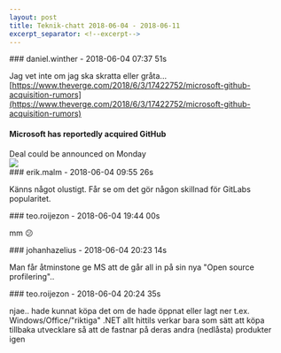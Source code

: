 ```yaml
---
layout: post
title: Teknik-chatt 2018-06-04 - 2018-06-11
excerpt_separator: <!--excerpt-->
---
```

<section class="message" markdown="1">
### daniel.winther - 2018-06-04 07:37 51s

Jag vet inte om jag ska skratta eller gråta...
[https://www.theverge.com/2018/6/3/17422752/microsoft-github-acquisition-rumors](https://www.theverge.com/2018/6/3/17422752/microsoft-github-acquisition-rumors)

<div class="attachment"><h4>Microsoft has reportedly acquired GitHub</h4><div class="text">Deal could be announced on Monday</div>
<a href="https://www.theverge.com/2018/6/3/17422752/microsoft-github-acquisition-rumors"><img src="https://cdn.vox-cdn.com/thumbor/0m-LgMD_8Df25knhBRnRg5iIICI=/0x138:1920x1143/fit-in/1200x630/cdn.vox-cdn.com/uploads/chorus_asset/file/7105443/microsoftloveslinux.0.jpg" fallback="Microsoft has reportedly acquired GitHub"/></a></div>
    
</section>
<section class="message" markdown="1">
### erik.malm - 2018-06-04 09:55 26s

Känns något olustigt. Får se om det gör någon skillnad för GitLabs popularitet.
</section>
<section class="message" markdown="1">
### teo.roijezon - 2018-06-04 19:44 00s

mm 😕
</section>
<section class="message" markdown="1">
### johanhazelius - 2018-06-04 20:23 14s

Man får åtminstone ge MS att de går all in på sin nya "Open source profilering"..
</section>
<section class="message" markdown="1">
### teo.roijezon - 2018-06-04 20:24 35s

njae.. hade kunnat köpa det om de hade öppnat eller lagt ner t.ex. Windows/Office/"riktiga" .NET
allt hittils verkar bara som sätt att köpa tillbaka utvecklare så att de fastnar på deras andra (nedlåsta) produkter igen

<!--excerpt-->
</section>